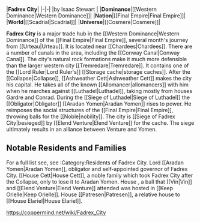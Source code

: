 |**Fadrex City**|
|-|-|
|by  Isaac Stewart |
|**Dominance**|[[Western Dominance\|Western Dominance]]|
|**Nation**|[[Final Empire\|Final Empire]]|
|**World**|[[Scadrial\|Scadrial]]|
|**Universe**|[[Cosmere\|Cosmere]]|

**Fadrex City** is a major trade hub in the [[Western Dominance\|Western Dominance]] of the [[Final Empire\|Final Empire]], several month's journey from [[Urteau\|Urteau]]. It is located near [[Chardees\|Chardees]]. There are a number of canals in the area, including the [[Conway Canal\|Conway Canal]].
The city's natural rock formations make it much more defensible than the larger western city [[Tremredare\|Tremredare]]. It contains one of the [[Lord Ruler\|Lord Ruler's]] [[Storage cache\|storage caches]].
After the [[Collapse\|Collapse]], [[Ashweather Cett\|Ashweather Cett]] makes the city his capital. He takes all of the known [[Allomancer\|allomancers]] with him when he marches against [[Luthadel\|Luthadel]], taking mostly from houses Gardre and Conrad. During the [[Siege of Luthadel\|Siege of Luthadel]] the [[Obligator\|Obligator]] [[Aradan Yomen\|Aradan Yomen]] rises to power. He reimposes the social structures of the [[Final Empire\|Final Empire]], throwing balls for the [[Noble\|nobility]].
The city is [[Siege of Fadrex City\|besieged]] by [[Elend Venture\|Elend Venture]] for the cache. The siege ultimately results in an alliance between Venture and Yomen.

## Notable Residents and Families
For a full list see, see :Category:Residents of Fadrex City.
Lord [[Aradan Yomen\|Aradan Yomen]], obligator and self-appointed governor of Fadrex City.
[[House Cett\|House Cett]], a noble family which took Fadrex City after the Collapse, only to lose it to Aradan Yomen.
House , a ball that [[Vin\|Vin]] and [[Elend Venture\|Elend Venture]] attended was hosted in [[Keep Orielle\|Keep Orielle]].
House [[Patresen\|Patresen]], a relative house to [[House Elariel\|House Elariel]].


https://coppermind.net/wiki/Fadrex_City